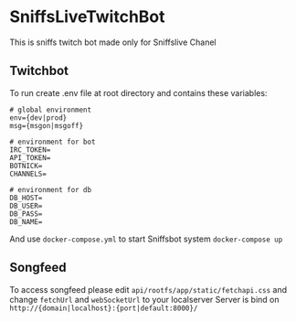 # SniffsLiveTwitchBot
This is sniffs twitch bot made only for Sniffslive Chanel

## Twitchbot

To run create .env file at root directory and contains these variables:
```
# global environment
env={dev|prod}
msg={msgon|msgoff}

# environment for bot
IRC_TOKEN=
API_TOKEN=
BOTNICK=
CHANNELS=

# environment for db
DB_HOST=
DB_USER=
DB_PASS=
DB_NAME=

```

And use `docker-compose.yml` to start Sniffsbot system `docker-compose up`

## Songfeed

To access songfeed please edit `api/rootfs/app/static/fetchapi.css` and change `fetchUrl` and `webSocketUrl` to your localserver
Server is bind on `http://{domain|localhost}:{port|default:8000}/`
